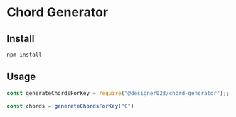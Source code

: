 # Chord Generator

## Install

```bash
npm install
```

## Usage
```javascript
const generateChordsForKey = require("@designer023/chord-generator");;

const chords = generateChordsForKey("C")
```

